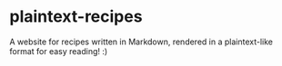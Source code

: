 # plaintext-recipes
A website for recipes written in Markdown, rendered in a plaintext-like format for easy reading! :)
